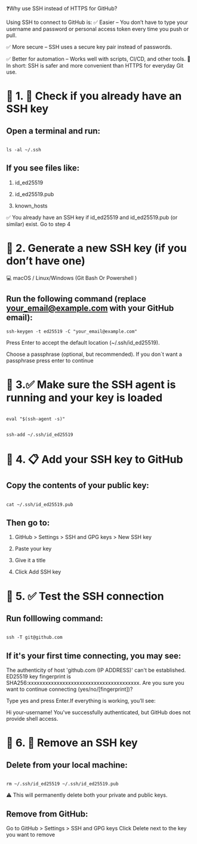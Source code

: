 
❓Why use SSH instead of HTTPS for GitHub?

Using SSH to connect to GitHub is:
✅ Easier – You don’t have to type your username and password or personal access token every time you push or pull.

✅ More secure – SSH uses a secure key pair instead of passwords.

✅ Better for automation – Works well with scripts, CI/CD, and other tools.
🔐 In short: SSH is safer and more convenient than HTTPS for everyday Git use.


# 🔹 1.  🔎 Check if you already have an SSH key

##  Open a terminal and run:

```Shell 

ls -al ~/.ssh

```

## If you see files like:

1. id_ed25519

2. id_ed25519.pub

3. known_hosts

✅ You already have an SSH key if id_ed25519 and id_ed25519.pub (or similar) exist. Go to step 4 

# 🔹 2. Generate a new SSH key (if you don’t have one)

💻 macOS / Linux/Windows (Git Bash Or Powershell )

## Run the following command (replace your_email@example.com with your GitHub email):

``` Shell 
ssh-keygen -t ed25519 -C "your_email@example.com"

```

Press Enter to accept the default location (~/.ssh/id_ed25519).

Choose a passphrase (optional, but recommended).
If you don´t want a passphrase press enter to continue 


# 🔹 3.✅  Make sure the SSH agent is running and your key is loaded


``` Shell

eval "$(ssh-agent -s)"

```

```Shell

ssh-add ~/.ssh/id_ed25519

```

# 🔹 4. 📋 Add your SSH key to GitHub

## Copy the contents of your public key:

```Shell 

cat ~/.ssh/id_ed25519.pub

```

## Then go to:

1. GitHub > Settings > SSH and GPG keys > New SSH key

2. Paste your key

3. Give it a title

4. Click Add SSH key


# 🔹 5. ✅ Test the SSH connection

## Run folllowing command: 

```Shell

ssh -T git@github.com

```

## If it's your first time connecting, you may see:

The authenticity of host 'github.com (IP ADDRESS)' can't be established.
ED25519 key fingerprint is SHA256:xxxxxxxxxxxxxxxxxxxxxxxxxxxxxxxxxxxxxxx.
Are you sure you want to continue connecting (yes/no/[fingerprint])?

Type yes and press Enter.If everything is working, you’ll see:

Hi your-username! You've successfully authenticated, but GitHub does not provide shell access.

# 🔹 6. 🧼 Remove an SSH key

## Delete from your local machine:

```Shell 

rm ~/.ssh/id_ed25519 ~/.ssh/id_ed25519.pub

```

⚠️ This will permanently delete both your private and public keys.

## Remove from GitHub:

Go to GitHub > Settings > SSH and GPG keys
Click Delete next to the key you want to remove


